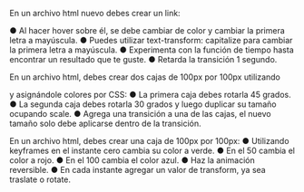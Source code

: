 En un archivo html nuevo debes crear un link:

● Al hacer hover sobre él, se debe cambiar de color y cambiar la primera letra a mayúscula.
● Puedes utilizar text-transform: capitalize para cambiar la primera letra a mayúscula.
● Experimenta con la función de tiempo hasta encontrar un resultado que te guste.
● Retarda la transición 1 segundo.

En un archivo html, debes crear dos cajas de 100px por 100px utilizando <div class="box"> y asignándole colores por CSS:
● La primera caja debes rotarla 45 grados.
● La segunda caja debes rotarla 30 grados y luego
duplicar su tamaño ocupando scale.
● Agrega una transición a una de las cajas, el nuevo tamaño solo debe aplicarse dentro de la transición.

En un archivo html, debes crear una caja de 100px por 100px:
● Utilizando keyframes en el instante cero cambia su color a verde.
● En el 50 cambia el color a rojo.
● En el 100 cambia el color azul.
● Haz la animación reversible.
● En cada instante agregar un valor de transform, ya sea traslate o rotate.
